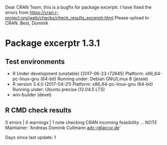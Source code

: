 Dear CRAN Team,
this is a bugfix for package excerptr. I have fixed the errors from
https://cran.r-project.org/web/checks/check_results_excerptr.html
Please upload to CRAN.
Best, Dominik

# Package  excerptr 1.3.1
## Test  environments  
- R Under development (unstable) (2017-06-23 r72845)
  Platform: x86_64-pc-linux-gnu (64-bit)
  Running under: Debian GNU/Linux 8 (jessie) 
- R version 3.4.0 (2017-04-21)
  Platform: x86_64-pc-linux-gnu (64-bit)
  Running under: Ubuntu precise (12.04.5 LTS) 
- win-builder (devel) 

## R CMD check results
0 errors | 0 warnings | 1 note 
checking CRAN incoming feasibility ... NOTE
Maintainer: ‘Andreas Dominik Cullmann <adc-r@arcor.de>’

Days since last update: 1


